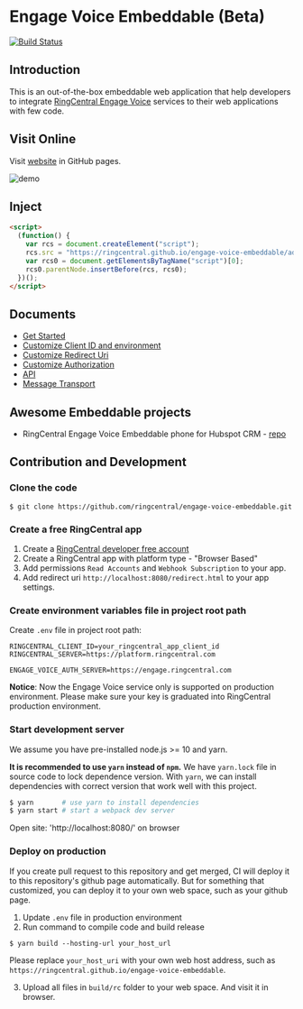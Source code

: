 # Engage Voice Embeddable (Beta)

[![Build Status](https://travis-ci.org/ringcentral/engage-voice-embeddable.svg?branch=master)](https://travis-ci.org/ringcentral/engage-voice-embeddable)

## Introduction

This is an out-of-the-box embeddable web application that help developers to integrate [RingCentral Engage Voice](https://www.ringcentral.com/engage/engage-voice.html) services to their web applications with few code.

## Visit Online

Visit [website](https://ringcentral.github.io/engage-voice-embeddable/) in GitHub pages.

![demo](https://user-images.githubusercontent.com/7036536/80361025-d2c67880-88b2-11ea-9f46-d99303efb46d.png)

## Inject

```html
<script>
  (function() {
    var rcs = document.createElement("script");
    rcs.src = "https://ringcentral.github.io/engage-voice-embeddable/adapter.js";
    var rcs0 = document.getElementsByTagName("script")[0];
    rcs0.parentNode.insertBefore(rcs, rcs0);
  })();
</script>
```

## Documents

* [Get Started](docs/get-started.md)
* [Customize Client ID and environment](docs/customize-client-id.md)
* [Customize Redirect Uri](docs/customize-redirect-uri.md)
* [Customize Authorization](docs/customize-authorization.md)
* [API](docs/api.md)
* [Message Transport](docs/message-transport.md)

## Awesome Embeddable projects

* RingCentral Engage Voice Embeddable phone for Hubspot CRM - [repo](https://github.com/ringcentral/hubspot-embeddable-engage-phone)

## Contribution and Development

### Clone the code

```
$ git clone https://github.com/ringcentral/engage-voice-embeddable.git
```

### Create a free RingCentral app

1. Create a [RingCentral developer free account](https://developer.ringcentral.com)
2. Create a RingCentral app with platform type - "Browser Based"
3. Add permissions `Read Accounts` and `Webhook Subscription` to your app.
4. Add redirect uri `http://localhost:8080/redirect.html` to your app settings.

### Create environment variables file in project root path

Create `.env` file in project root path:

```
RINGCENTRAL_CLIENT_ID=your_ringcentral_app_client_id
RINGCENTRAL_SERVER=https://platform.ringcentral.com

ENGAGE_VOICE_AUTH_SERVER=https://engage.ringcentral.com
```
**Notice**: Now the Engage Voice service only is supported on production environment. Please make sure your key is graduated into RingCentral production environment.

### Start development server

We assume you have pre-installed node.js >= 10 and yarn. 

**It is recommended to use `yarn` instead of `npm`.** We have `yarn.lock` file in source code to lock dependence version. With `yarn`, we can install dependencies with correct version that work well with this project.

```bash
$ yarn       # use yarn to install dependencies
$ yarn start # start a webpack dev server
```

Open site: 'http://localhost:8080/' on browser

### Deploy on production

If you create pull request to this repository and get merged, CI will deploy it to this repository's github page automatically. But for something that customized, you can deploy it to your own web space, such as your github page.

1. Update `.env` file in production environment
2. Run command to compile code and build release

```
$ yarn build --hosting-url your_host_url
```

Please replace `your_host_uri` with your own web host address, such as `https://ringcentral.github.io/engage-voice-embeddable`.

3. Upload all files in `build/rc` folder to your web space. And visit it in browser.
